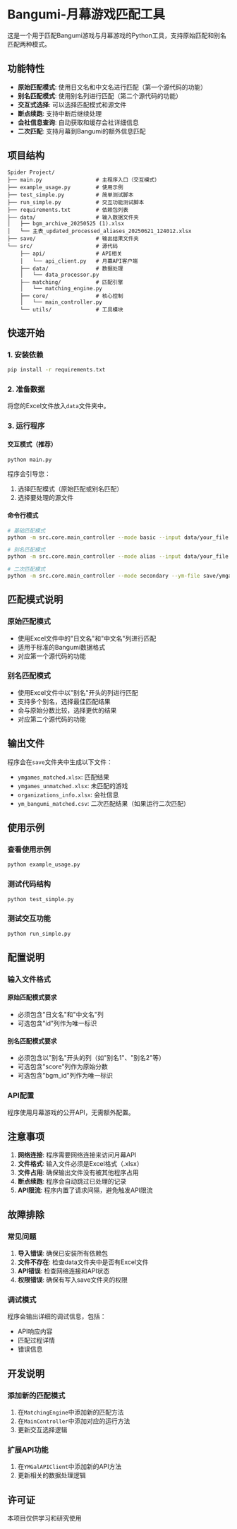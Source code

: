 # Bangumi-月幕游戏匹配工具

这是一个用于匹配Bangumi游戏与月幕游戏的Python工具，支持原始匹配和别名匹配两种模式。

## 功能特性

- **原始匹配模式**: 使用日文名和中文名进行匹配（第一个源代码的功能）
- **别名匹配模式**: 使用别名列进行匹配（第二个源代码的功能）
- **交互式选择**: 可以选择匹配模式和源文件
- **断点续跑**: 支持中断后继续处理
- **会社信息查询**: 自动获取和缓存会社详细信息
- **二次匹配**: 支持月幕到Bangumi的额外信息匹配

## 项目结构

```
Spider Project/
├── main.py                 # 主程序入口（交互模式）
├── example_usage.py        # 使用示例
├── test_simple.py          # 简单测试脚本
├── run_simple.py           # 交互功能测试脚本
├── requirements.txt        # 依赖包列表
├── data/                   # 输入数据文件夹
│   ├── bgm_archive_20250525 (1).xlsx
│   └── 主表_updated_processed_aliases_20250621_124012.xlsx
├── save/                   # 输出结果文件夹
└── src/                    # 源代码
    ├── api/                # API相关
    │   └── api_client.py   # 月幕API客户端
    ├── data/               # 数据处理
    │   └── data_processor.py
    ├── matching/           # 匹配引擎
    │   └── matching_engine.py
    ├── core/               # 核心控制
    │   └── main_controller.py
    └── utils/              # 工具模块
```

## 快速开始

### 1. 安装依赖

```bash
pip install -r requirements.txt
```

### 2. 准备数据

将您的Excel文件放入`data`文件夹中。

### 3. 运行程序

#### 交互模式（推荐）

```bash
python main.py
```

程序会引导您：
1. 选择匹配模式（原始匹配或别名匹配）
2. 选择要处理的源文件

#### 命令行模式

```bash
# 基础匹配模式
python -m src.core.main_controller --mode basic --input data/your_file.xlsx

# 别名匹配模式
python -m src.core.main_controller --mode alias --input data/your_file.xlsx

# 二次匹配模式
python -m src.core.main_controller --mode secondary --ym-file save/ymgames_matched.xlsx --bangumi-file data/processed_games_test5.xlsx
```

## 匹配模式说明

### 原始匹配模式
- 使用Excel文件中的"日文名"和"中文名"列进行匹配
- 适用于标准的Bangumi数据格式
- 对应第一个源代码的功能

### 别名匹配模式
- 使用Excel文件中以"别名"开头的列进行匹配
- 支持多个别名，选择最佳匹配结果
- 会与原始分数比较，选择更优的结果
- 对应第二个源代码的功能

## 输出文件

程序会在`save`文件夹中生成以下文件：

- `ymgames_matched.xlsx`: 匹配结果
- `ymgames_unmatched.xlsx`: 未匹配的游戏
- `organizations_info.xlsx`: 会社信息
- `ym_bangumi_matched.csv`: 二次匹配结果（如果运行二次匹配）

## 使用示例

### 查看使用示例

```bash
python example_usage.py
```

### 测试代码结构

```bash
python test_simple.py
```

### 测试交互功能

```bash
python run_simple.py
```

## 配置说明

### 输入文件格式

#### 原始匹配模式要求
- 必须包含"日文名"和"中文名"列
- 可选包含"id"列作为唯一标识

#### 别名匹配模式要求
- 必须包含以"别名"开头的列（如"别名1"、"别名2"等）
- 可选包含"score"列作为原始分数
- 可选包含"bgm_id"列作为唯一标识

### API配置

程序使用月幕游戏的公开API，无需额外配置。

## 注意事项

1. **网络连接**: 程序需要网络连接来访问月幕API
2. **文件格式**: 输入文件必须是Excel格式（.xlsx）
3. **文件占用**: 确保输出文件没有被其他程序占用
4. **断点续跑**: 程序会自动跳过已处理的记录
5. **API限流**: 程序内置了请求间隔，避免触发API限流

## 故障排除

### 常见问题

1. **导入错误**: 确保已安装所有依赖包
2. **文件不存在**: 检查data文件夹中是否有Excel文件
3. **API错误**: 检查网络连接和API状态
4. **权限错误**: 确保有写入save文件夹的权限

### 调试模式

程序会输出详细的调试信息，包括：
- API响应内容
- 匹配过程详情
- 错误信息

## 开发说明

### 添加新的匹配模式

1. 在`MatchingEngine`中添加新的匹配方法
2. 在`MainController`中添加对应的运行方法
3. 更新交互选择逻辑

### 扩展API功能

1. 在`YMGalAPIClient`中添加新的API方法
2. 更新相关的数据处理逻辑

## 许可证

本项目仅供学习和研究使用 